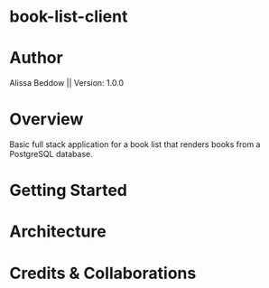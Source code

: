 # book-list-client

# Author
Alissa Beddow || Version: 1.0.0 

# Overview
Basic full stack application for a book list that renders books from a PostgreSQL database. 

# Getting Started

# Architecture

# Credits & Collaborations
